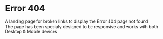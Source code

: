 # Error 404
A landing page for broken links to display the Error 404 page not found<br>
The page has been specialy designed to be responsive and works with both Desktop & Mobile devices
